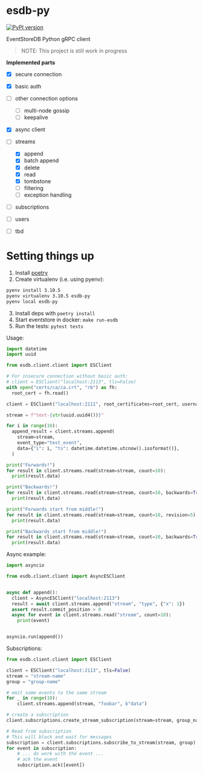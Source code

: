 # esdb-py

[![PyPI version](https://badge.fury.io/py/esdb.svg)](https://pypi.org/project/esdb/)

EventStoreDB Python gRPC client
> NOTE: This project is still work in progress

**Implemented parts**
- [x] secure connection
- [x] basic auth
- [ ] other connection options
  - [ ] multi-node gossip
  - [ ] keepalive
- [x] async client
- [ ] streams
  - [x] append
  - [x] batch append
  - [x] delete
  - [x] read
  - [x] tombstone
  - [ ] filtering
  - [ ] exception handling
- [ ] subscriptions
- [ ] users
- [ ] tbd


# Setting things up
1. Install [poetry](https://python-poetry.org/docs/#installation)
2. Create virtualenv (i.e. using pyenv):
```sh
pyenv install 3.10.5
pyenv virtualenv 3.10.5 esdb-py
pyenv local esdb-py
```
3. Install deps with `poetry install`
4. Start eventstore in docker: `make run-esdb`
5. Run the tests: `pytest tests`

Usage:

```py
import datetime
import uuid

from esdb.client.client import ESClient

# For insecure connection without basic auth:
# client = ESClient("localhost:2113", tls=False)
with open("certs/ca/ca.crt", "rb") as fh:
  root_cert = fh.read()

client = ESClient("localhost:2111", root_certificates=root_cert, username="admin", password="changeit")

stream = f"test-{str(uuid.uuid4())}"

for i in range(10):
  append_result = client.streams.append(
    stream=stream,
    event_type="test_event",
    data={"i": i, "ts": datetime.datetime.utcnow().isoformat()},
  )

print("Forwards!")
for result in client.streams.read(stream=stream, count=10):
  print(result.data)

print("Backwards!")
for result in client.streams.read(stream=stream, count=10, backwards=True):
  print(result.data)

print("Forwards start from middle!")
for result in client.streams.read(stream=stream, count=10, revision=5):
  print(result.data)

print("Backwards start from middle!")
for result in client.streams.read(stream=stream, count=10, backwards=True, revision=5):
  print(result.data)
```

Async example:

```py
import asyncio

from esdb.client.client import AsyncESClient


async def append():
  client = AsyncESClient("localhost:2113")
  result = await client.streams.append("stream", "type", {"x": 1})
  assert result.commit_position > 0
  async for event in client.streams.read("stream", count=10):
    print(event)


asyncio.run(append())
```

Subscriptions:
```py
from esdb.client.client import ESClient

client = ESClient("localhost:2113", tls=False)
stream = "stream-name"
group = "group-name"

# emit some events to the same stream
for _ in range(10):
    client.streams.append(stream, "foobar", b"data")

# create a subscription
client.subscriptions.create_stream_subscription(stream=stream, group_name=group)

# Read from subscription
# This will block and wait for messages
subscription = client.subscriptions.subscribe_to_stream(stream, group)
for event in subscription:
    # ... do work with the event ...
    # ack the event
    subscription.ack([event])
```

